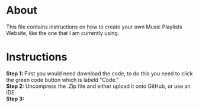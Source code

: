 # About
This file contains instructions on how to create your own Music Playlists Website, like the one that I am currently using.

# Instructions
**Step 1:** First you would need download the code, to do this you need to click the green code button which is labeld "Code."\
**Step 2:** Uncompress the .Zip file and either upload it onto GitHub, or use an IDE.\
**Step 3:**
